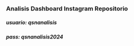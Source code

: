 ### Analisis Dashboard Instagram Repositorio

##### usuario: qsnanalisis
##### pass: qsnanalisis2024